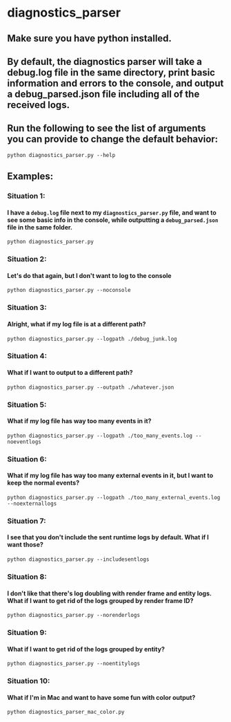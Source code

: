 # diagnostics_parser


## Make sure you have python installed. 

## By default, the diagnostics parser will take a debug.log file in the same directory, print basic information and errors to the console, and output a debug_parsed.json file including all of the received logs.

## Run the following to see the list of arguments you can provide to change the default behavior:
`python diagnostics_parser.py --help`



## Examples:

### Situation 1: 
#### I have a `debug.log` file next to my `diagnostics_parser.py` file, and want to see some basic info in the console, while outputting a `debug_parsed.json` file in the same folder.

`python diagnostics_parser.py`


### Situation 2:
#### Let's do that again, but I don't want to log to the console

`python diagnostics_parser.py --noconsole`


### Situation 3:
#### Alright, what if my log file is at a different path?

`python diagnostics_parser.py --logpath ./debug_junk.log`


### Situation 4:
#### What if I want to output to a different path?

`python diagnostics_parser.py --outpath ./whatever.json`


### Situation 5:
#### What if my log file has way too many events in it? 

`python diagnostics_parser.py --logpath ./too_many_events.log --noeventlogs`


### Situation 6:
#### What if my log file has way too many external events in it, but I want to keep the normal events? 

`python diagnostics_parser.py --logpath ./too_many_external_events.log --noexternallogs`


### Situation 7:
#### I see that you don't include the sent runtime logs by default. What if I want those?

`python diagnostics_parser.py --includesentlogs`


### Situation 8:
#### I don't like that there's log doubling with render frame and entity logs. What if I want to get rid of the logs grouped by render frame ID?

`python diagnostics_parser.py --norenderlogs`


### Situation 9:
#### What if I want to get rid of the logs grouped by entity?

`python diagnostics_parser.py --noentitylogs`


### Situation 10:
#### What if I'm in Mac and want to have some fun with color output?

`python diagnostics_parser_mac_color.py`

